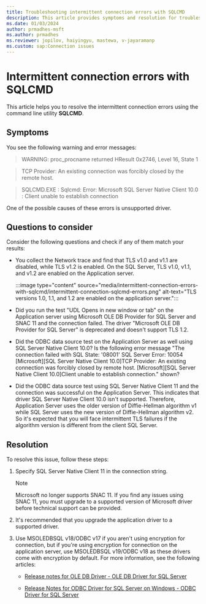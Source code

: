 ```yaml
---
title: Troubleshooting intermittent connection errors with SQLCMD
description: This article provides symptoms and resolution for troubleshooting intermittent connection errors with SQLCMD.
ms.date: 01/03/2024
author: prmadhes-msft
ms.author: prmadhes
ms.reviewer: jopilov, haiyingyu, mastewa, v-jayaramanp
ms.custom: sap:Connection issues
---
```


# Intermittent connection errors with SQLCMD

This article helps you to resolve the intermittent connection errors using the command line utility **SQLCMD**.

## Symptoms

You see the following warning and error messages:

> WARNING: proc_procname returned HResult 0x2746, Level 16, State 1

> TCP Provider: An existing connection was forcibly closed by the remote host.

> SQLCMD.EXE : Sqlcmd: Error: Microsoft SQL Server Native Client 10.0 : Client unable to establish connection

One of the possible causes of these errors is unsupported driver.

## Questions to consider

Consider the following questions and check if any of them match your results:

- You collect the Network trace and find that TLS v1.0 and v1.1 are disabled, while TLS v1.2 is enabled. On the SQL Server, TLS v1.0, v1.1, and v1.2 are enabled on the Application server.

  :::image type="content" source="media/intermittent-connection-errors-with-sqlcmd/intermittent-connection-sqlcmd-errors.png" alt-text="TLS versions 1.0, 1.1, and 1.2 are enabled on the application server.":::

- Did you run the test "UDL Opens in new window or tab" on the Application server using Microsoft OLE DB Provider for SQL Server and SNAC 11 and the connection failed. The driver "Microsoft OLE DB Provider for SQL Server" is deprecated and doesn't support TLS 1.2.

- Did the ODBC data source test on the Application Server as well using SQL Server Native Client 10.0? Is the following error message "The connection failed with SQL State: '08001' SQL Server Error: 10054 [Microsoft][SQL Server Native Client 10.0]TCP Provider: An existing connection was forcibly closed by remote host. [Microsoft][SQL Server Native Client 10.0]Client unable to establish connection." shown?

- Did the ODBC data source test using SQL Server Native Client 11 and the connection was successful on the Application Server. This indicates that driver SQL Server Native Client 10.0 isn't supported. Therefore, Application Server uses the older version of Diffie-Hellman algorithm v1 while SQL Server uses the new version of Diffie-Hellman algorithm v2. So it's expected that you will face intermittent TLS failures if the algorithm version is different from the client SQL Server.

## Resolution

To resolve this issue, follow these steps:

1. Specify SQL Server Native Client 11 in the connection string.

   > [!NOTE]
   > Microsoft no longer supports SNAC 11. If you find any issues using SNAC 11, you must upgrade to a supported version of Microsoft driver before technical support can be provided.

1. It's recommended that you upgrade the application driver to a supported driver.
1. Use MSOLEDBSQL v18/ODBC v17 if you aren't using encryption for connection, but if you're using encryption for connection on the application server, use MSOLEDBSQL v19/ODBC v18 as these drivers come with encryption by default. For more information, see the following articles:

   - [Release notes for OLE DB Driver - OLE DB Driver for SQL Server](/sql/connect/oledb/release-notes-for-oledb-driver-for-sql-server?view=sql-server-ver16&preserve-view=true)

   - [Release Notes for ODBC Driver for SQL Server on Windows - ODBC Driver for SQL Server](/sql/connect/odbc/windows/release-notes-odbc-sql-server-windows)
